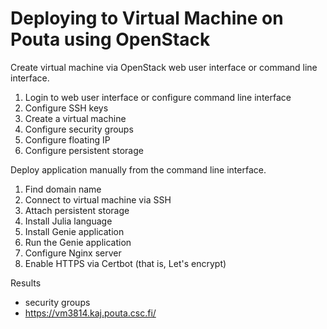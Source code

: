 # Deploying to Virtual Machine on Pouta using OpenStack
Create virtual machine via OpenStack web user interface or command line interface.

1) Login to web user interface or configure command line interface
2) Configure SSH keys
3) Create a virtual machine
4) Configure security groups
5) Configure floating IP
6) Configure persistent storage

Deploy application manually from the command line interface.

1) Find domain name
2) Connect to virtual machine via SSH
3) Attach persistent storage
4) Install Julia language
5) Install Genie application
6) Run the Genie application
7) Configure Nginx server
8) Enable HTTPS via Certbot (that is, Let's encrypt)

Results

- security groups
- https://vm3814.kaj.pouta.csc.fi/
